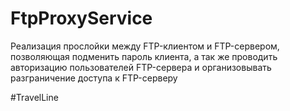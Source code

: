 # FtpProxyService
Реализация прослойки между FTP-клиентом и FTP-сервером, позволяющая подменить пароль клиента,
а так же проводить авторизацию пользователей FTP-сервера и организовывать разграничение доступа
к FTP-серверу

#TravelLine
